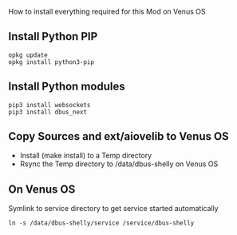 How to install everything required for this Mod on Venus OS

## Install Python PIP 

```
opkg update
opkg install python3-pip
```

## Install Python modules

```
pip3 install websockets
pip3 install dbus_next
```

## Copy Sources and  ext/aiovelib to Venus OS

* Install (make install) to a Temp directory
* Rsync the Temp directory to /data/dbus-shelly on Venus OS

## On Venus OS

Symlink to service directory to get service started automatically

```
ln -s /data/dbus-shelly/service /service/dbus-shelly
```
